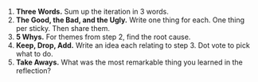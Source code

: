 1. **Three Words.** Sum up the iteration in 3 words.
2. **The Good, the Bad, and the Ugly.** Write one thing for each. One thing per sticky. Then share them.
3. **5 Whys.** For themes from step 2, find the root cause. 
4. **Keep, Drop, Add.** Write an idea each relating to step 3. Dot vote to pick what to do.
5. **Take Aways.** What was the most remarkable thing you learned in the reflection?
